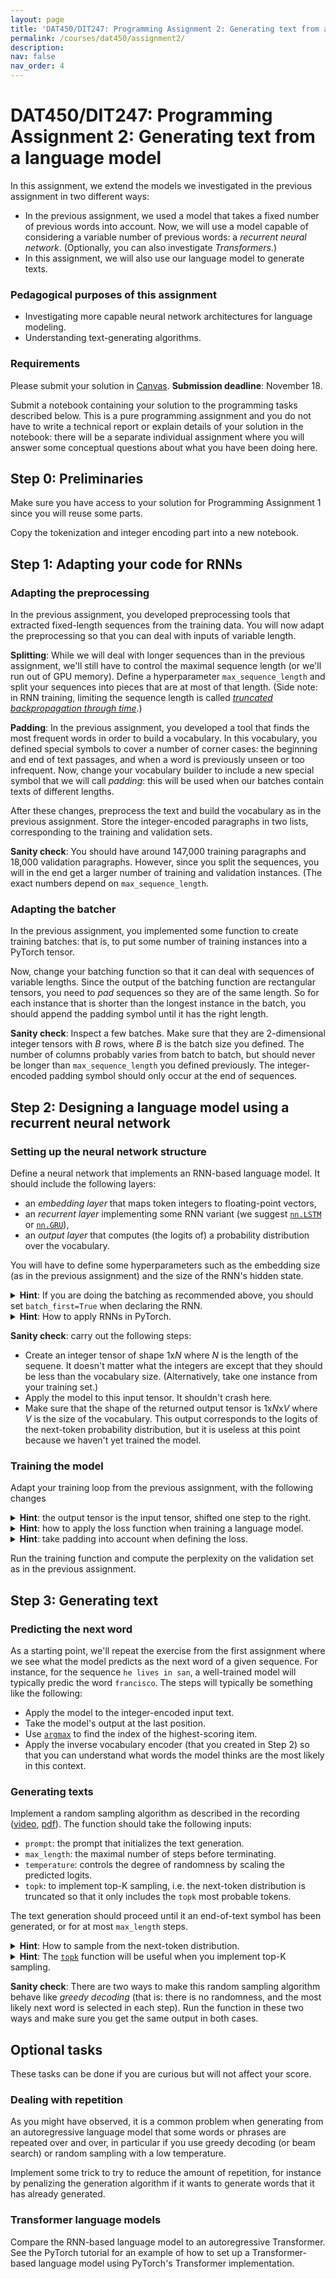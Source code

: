 ```yaml
---
layout: page
title: 'DAT450/DIT247: Programming Assignment 2: Generating text from a language model'
permalink: /courses/dat450/assignment2/
description:
nav: false
nav_order: 4
---
```


# DAT450/DIT247: Programming Assignment 2: Generating text from a language model

In this assignment, we extend the models we investigated in the previous assignment in two different ways:
- In the previous assignment, we used a model that takes a fixed number of previous words into account. Now, we will use a model capable of considering a variable number of previous words: a *recurrent neural network*. (Optionally, you can also investigate *Transformers*.)
- In this assignment, we will also use our language model to generate texts.

### Pedagogical purposes of this assignment
- Investigating more capable neural network architectures for language modeling.
- Understanding text-generating algorithms.

### Requirements

Please submit your solution in [Canvas](https://chalmers.instructure.com/courses/31739/assignments/98455). **Submission deadline**: November 18.

Submit a notebook containing your solution to the programming tasks described below. This is a pure programming assignment and you do not have to write a technical report or explain details of your solution in the notebook: there will be a separate individual assignment where you will answer some conceptual questions about what you have been doing here.

## Step 0: Preliminaries

Make sure you have access to your solution for Programming Assignment 1 since you will reuse some parts.

Copy the tokenization and integer encoding part into a new notebook.

## Step 1: Adapting your code for RNNs

### Adapting the preprocessing

In the previous assignment, you developed preprocessing tools that extracted fixed-length sequences from the training data. You will now adapt the preprocessing so that you can deal with inputs of variable length.

**Splitting**: While we will deal with longer sequences than in the previous assignment, we'll still have to control the maximal sequence length (or we'll run out of GPU memory). Define a hyperparameter `max_sequence_length` and split your sequences into pieces that are at most of that length. (Side note: in RNN training, limiting the sequence length is called <a href="https://d2l.ai/chapter_recurrent-neural-networks/bptt.html"><em>truncated backpropagation through time</em></a>.)

**Padding**: In the previous assignment, you developed a tool that finds the most frequent words in order to build a vocabulary. In this vocabulary, you defined special symbols to cover a number of corner cases: the beginning and end of text passages, and when a word is previously unseen or too infrequent.
Now, change your vocabulary builder to include a new special symbol that we will call *padding*: this will be used when our batches contain texts of different lengths.

After these changes, preprocess the text and build the vocabulary as in the previous assignment. Store the integer-encoded paragraphs in two lists, corresponding to the training and validation sets. 

**Sanity check**: You should have around 147,000 training paragraphs and 18,000 validation paragraphs. However, since you split the sequences, you will in the end get a larger number of training and validation instances. (The exact numbers depend on `max_sequence_length`.

### Adapting the batcher

In the previous assignment, you implemented some function to create training batches: that is, to put some number of training instances into a PyTorch tensor.

Now, change your batching function so that it can deal with sequences of variable lengths.
Since the output of the batching function are rectangular tensors, you need to *pad* sequences so they are of the same length.
So for each instance that is shorter than the longest instance in the batch, you should append the padding symbol until it has the right length.

**Sanity check**: Inspect a few batches. Make sure that they are 2-dimensional integer tensors with *B* rows, where *B* is the batch size you defined. The number of columns probably varies from batch to batch, but should never be longer than `max_sequence_length` you defined previously.
The integer-encoded padding symbol should only occur at the end of sequences.

## Step 2: Designing a language model using a recurrent neural network

### Setting up the neural network structure

Define a neural network that implements an RNN-based language model. It should include the following layers:

- an *embedding layer* that maps token integers to floating-point vectors,
- an *recurrent layer* implementing some RNN variant (we suggest [`nn.LSTM`](https://pytorch.org/docs/stable/generated/torch.nn.LSTM.html) or [`nn.GRU`](https://pytorch.org/docs/stable/generated/torch.nn.GRU.html)),
- an *output layer* that computes (the logits of) a probability distribution over the vocabulary.

You will have to define some hyperparameters such as the embedding size (as in the previous assignment) and the size of the RNN's hidden state.

<details>
<summary><b>Hint</b>: If you are doing the batching as recommended above, you should set <code>batch_first=True</code> when declaring the RNN.</summary>
<div style="margin-left: 10px; border-radius: 4px; background: #ddfff0; border: 1px solid black; padding: 5px;">
The input to an RNN is a 3-dimensional tensor. If we set <code>batch_first=True</code>, then we assume that the input tensor is arranged as (<em>B</em>, <em>N</em>, <em>E</em>) where <em>B</em> is the batch size, <em>N</em> is the sequence length, and <em>E</em> the embedding dimensionality. In this case, the RNN "walks" along the second dimension: that is, over the sequence of tokens.

If on the other hand you set <code>batch_first=False</code>, then the RNN walks along the first dimension of the input tensor and it is assumed to be arranged as (<em>N</em>, <em>B</em>, <em>E</em>).
</div>
</details>

<details>
<summary><b>Hint</b>: How to apply RNNs in PyTorch.</summary>
<div style="margin-left: 10px; border-radius: 4px; background: #ddfff0; border: 1px solid black; padding: 5px;">
<p>
Take a look at the documentation of one of the RNN types in PyTorch. For instance, here is the documentation of <a href="https://pytorch.org/docs/stable/generated/torch.nn.LSTM.html"><code>nn.LSTM</code></a>. In particular, look at the section called <b>Outputs</b>. It is important to note here that all types of RNNs return <b>two</b> outputs when you call them in the forward pass. In this assignment, you will need the <b>first</b> of these outputs, which correspond to the RNN's output for each <em>token</em>. (The other outputs are the <em>layer-wise</em> outputs.)
</p>
<p>
As we discussed in the previous assignment, PyTorch allows users to set up neural networks in different ways: the more compact approach using <code>nn.Sequential</code>, and the more powerful approach by inheriting from <code>nn.Module</code>.
</p>

<p>
If you implement your language model by inheriting from <code>nn.Module</code>, just remember that the RNN gives two outputs in the forward pass, and that you just need the first of them.
</p>
<pre>
class MyRNNBasedLanguageModel(nn.Module):
  def __init__(self, ... ):
    super().__init__()
    ... initialize model components here ...
    
  def forward(self, batch):
    embedded = ... apply the embedding layer ...
    rnn_out, _ = self.rnn(embedded)
    ... do the rest ...
</pre>

<p>
If you define your model using a <code>nn.Sequential</code>, we need a workaround to deal with the complication that the RNN returns two outputs. Here is one way to do it.
</p>
<pre>
class RNNOutputExtractor(nn.Module):
    def __init__(self):
        super().__init__()
    
    def forward(self, rnn_out):
        return rnn_out[0]
</pre>
<p>
The <code>RNNOutputExtractor</code> can then be put after the RNN in your list of layers.
</p>
</div>
</details>

**Sanity check**: carry out the following steps:
- Create an integer tensor of shape 1x*N* where *N* is the length of the sequene. It doesn't matter what the integers are except that they should be less than the vocabulary size. (Alternatively, take one instance from your training set.)
- Apply the model to this input tensor. It shouldn't crash here.
- Make sure that the shape of the returned output tensor is 1x*N*x*V* where *V* is the size of the vocabulary. This output corresponds to the logits of the next-token probability distribution, but it is useless at this point because we haven't yet trained the model.

### Training the model

Adapt your training loop from the previous assignment, with the following changes

<details>
<summary><b>Hint</b>: the output tensor is the input tensor, shifted one step to the right.</summary>
<div style="margin-left: 10px; border-radius: 4px; background: #ddfff0; border: 1px solid black; padding: 5px;">
For instance, let's say our training text is <em>This is great !</em> (in practice, the words will be integer-coded).
That means that at the first word (<em>This</em>), we want the model to predict the second word (<em>is</em>). At the second word, the goal is to predict <em>great</em>, and so on.

So when you process a batch in the training loop, you should probably split it into an input and an output part:
<pre>
input_tokens = batch[:, :-1]
output_tokens = batch[:, 1:]
</pre>
</div>
This means that the input consists of all the columns in the batch except the last one, and the output of all the columns except the first one.
</details>

<details>
<summary><b>Hint</b>: how to apply the loss function when training a language model.</summary>
<div style="margin-left: 10px; border-radius: 4px; background: #ddfff0; border: 1px solid black; padding: 5px;">
The loss function (<a href="https://pytorch.org/docs/stable/generated/torch.nn.CrossEntropyLoss.html"><code>CrossEntropyLoss</code></a>) expects two input tensors:
<ul>
<li>the <em>logits</em> (that is: the unnormalized log probabilities) of the predictions,</li>
<li>the <em>targets</em>, that is the true output values we want the model to predict.</li>
</ul>

Here, the tensor is expected to be one-dimensional (of length <em>B</em>, where <em>B</em> is the batch size) and the logits tensor to be two-dimensional (of shape (<em>B</em>, <em>V</em>) where <em>V</em> is the number of choices).

In our case, the loss function's expected input format requires a small trick, since our targets tensor is two-dimensional (<em>B</em>, <em>N</em>) where <em>N</em> is the maximal text length in the batch. Analogously, the logits tensor is three-dimensional (<em>B</em>, <em>N</em>, <em>V</em>). To deal with this, you need to reshape the tensors before applying the loss function.
<pre>
targets = targets.view(-1)                  # 2-dimensional -> 1-dimensional
logits = logits.view(-1, logits.shape[-1])  # 3-dimensional -> 2-dimensional
</pre>
</div>
</details>

<details>
<summary><b>Hint</b>: take padding into account when defining the loss.</summary>
<div style="margin-left: 10px; border-radius: 4px; background: #ddfff0; border: 1px solid black; padding: 5px;">
When the loss is computed, we don't want to include the positions where we have inserted the dummy padding tokens.
<a href="https://pytorch.org/docs/stable/generated/torch.nn.CrossEntropyLoss.html"><code>CrossEntropyLoss</code></a> has a parameter <code>ignore_index</code> that you can set to the integer you use to represent the padding tokens.
</div>
</details>

Run the training function and compute the perplexity on the validation set as in the previous assignment.

## Step 3: Generating text

### Predicting the next word

As a starting point, we'll repeat the exercise from the first assignment where we see what the model predicts as the next word of a given sequence. For instance, for the sequence `he lives in san`, a well-trained model will typically predic the word `francisco`. The steps will typically be something like the following:

- Apply the model to the integer-encoded input text.
- Take the model's output at the last position.
- Use <a href="https://pytorch.org/docs/stable/generated/torch.argmax.html"><code>argmax</code></a> to find the index of the highest-scoring item.
- Apply the inverse vocabulary encoder (that you created in Step 2) so that you can understand what words the model thinks are the most likely in this context.

### Generating texts

Implement a random sampling algorithm as described in the recording ([video](https://youtu.be/QtwpM-OGOew), [pdf](http://www.cse.chalmers.se/~richajo/dat450/lectures/l4/m4_3.pdf)). The function should take the following inputs:

- `prompt`: the prompt that initializes the text generation.
- `max_length`: the maximal number of steps before terminating.
- `temperature`: controls the degree of randomness by scaling the predicted logits.
- `topk`: to implement top-K sampling, i.e. the next-token distribution is truncated so that it only includes the `topk` most probable tokens.

The text generation should proceed until it an end-of-text symbol has been generated, or for at most `max_length` steps.

<details>
<summary><b>Hint</b>: How to sample from the next-token distribution.</summary>
<div style="margin-left: 10px; border-radius: 4px; background: #ddfff0; border: 1px solid black; padding: 5px;">
<p>
The easiest option is probably to use <a href="https://pytorch.org/docs/stable/distributions.html#categorical"><code>torch.distributions.Categorical</code></a>.
<code>Categorical</code> is a probability distribution over a set of choices, each of which has its own probability. So this is equivalent to the case where we have a set of possible next tokens, with different probabilities.
</p>

<p>
The following code shows an example of how <code>Categorical</code> can be used. In your code, you will replace <code>example_logits</code> with the next-token distribution predicted by your language model.
</p>

<pre>
# Logits of the probabilities of 5 different choices.
example_logits = torch.tensor([0.0, 0.5, -0.2, 0.1, 0.05])
example_distr = Categorical(logits=example_logits)
sampled = example_distr.sample()
</pre>
</div>
</details>

<details>
<summary><b>Hint</b>: The <a href="https://pytorch.org/docs/stable/generated/torch.topk.html"><code>topk</code></a> function will be useful when you implement top-K sampling.</summary>
<div style="margin-left: 10px; border-radius: 4px; background: #ddfff0; border: 1px solid black; padding: 5px;">
This function takes a tensor as input and returns the <em>k</em> highest scores and their corresponding indices.
</div>
</details>

**Sanity check**: There are two ways to make this random sampling algorithm behave like *greedy decoding* (that is: there is no randomness, and the most likely next word is selected in each step). Run the function in these two ways and make sure you get the same output in both cases.

## Optional tasks

These tasks can be done if you are curious but will not affect your score.

### Dealing with repetition

As you might have observed, it is a common problem when generating from an autoregressive language model that some words or phrases are repeated over and over, in particular if you use greedy decoding (or beam search) or random sampling with a low temperature.

Implement some trick to try to reduce the amount of repetition, for instance by penalizing the generation algorithm if it wants to generate words that it has already generated.

### Transformer language models

Compare the RNN-based language model to an autoregressive Transformer. See the PyTorch tutorial for an example of how to set up a Transformer-based language model using PyTorch's Transformer implementation.
